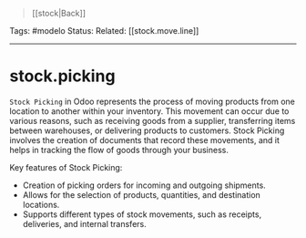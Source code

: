 > [[stock|Back]]

Tags: #modelo
Status: 
Related: [[stock.move.line]]

___
# stock.picking

`Stock Picking` in Odoo represents the process of moving products from one location to another within your inventory. This movement can occur due to various reasons, such as receiving goods from a supplier, transferring items between warehouses, or delivering products to customers. Stock Picking involves the creation of documents that record these movements, and it helps in tracking the flow of goods through your business.

Key features of Stock Picking:

- Creation of picking orders for incoming and outgoing shipments.
- Allows for the selection of products, quantities, and destination locations.
- Supports different types of stock movements, such as receipts, deliveries, and internal transfers.